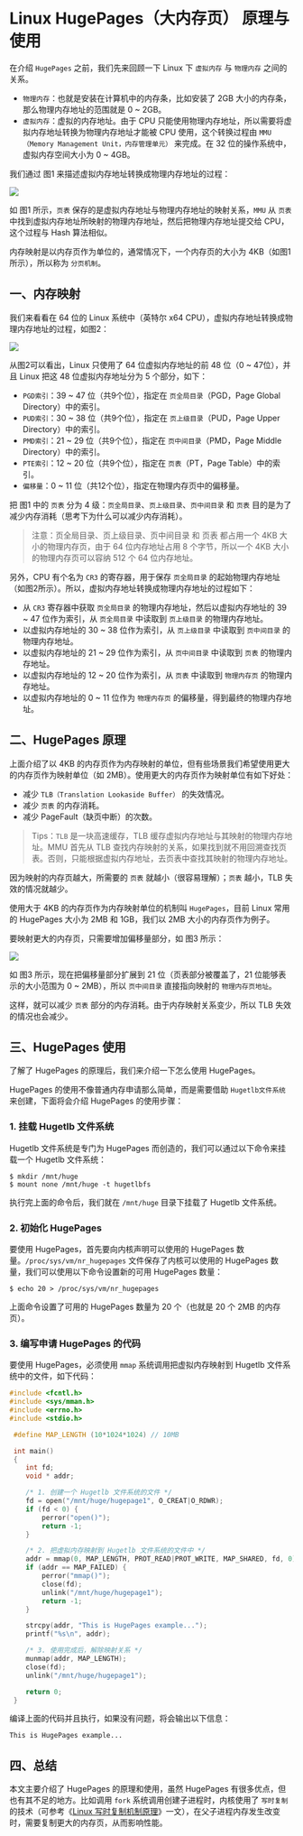 # Linux HugePages（大内存页） 原理与使用

在介绍 `HugePages` 之前，我们先来回顾一下 Linux 下 `虚拟内存` 与 `物理内存` 之间的关系。

*   `物理内存`：也就是安装在计算机中的内存条，比如安装了 2GB 大小的内存条，那么物理内存地址的范围就是 0 ~ 2GB。
*   `虚拟内存`：虚拟的内存地址。由于 CPU 只能使用物理内存地址，所以需要将虚拟内存地址转换为物理内存地址才能被 CPU 使用，这个转换过程由 `MMU（Memory Management Unit，内存管理单元）` 来完成。在 32 位的操作系统中，虚拟内存空间大小为 0 ~ 4GB。

我们通过 图1 来描述虚拟内存地址转换成物理内存地址的过程：

![](./images/hugepages/vmemory-pmemory.png)



如 图1 所示，`页表` 保存的是虚拟内存地址与物理内存地址的映射关系，`MMU` 从 `页表` 中找到虚拟内存地址所映射的物理内存地址，然后把物理内存地址提交给 CPU，这个过程与 Hash 算法相似。

内存映射是以内存页作为单位的，通常情况下，一个内存页的大小为 4KB（如图1所示），所以称为 `分页机制`。

## 一、内存映射

我们来看看在 64 位的 Linux 系统中（英特尔 x64 CPU），虚拟内存地址转换成物理内存地址的过程，如图2：

![](./images/hugepages/vmemory-mapping.png)



从图2可以看出，Linux 只使用了 64 位虚拟内存地址的前 48 位（0 ~ 47位），并且 Linux 把这 48 位虚拟内存地址分为 5 个部分，如下：

*   `PGD索引`：39 ~ 47 位（共9个位），指定在 `页全局目录`（PGD，Page Global Directory）中的索引。
*   `PUD索引`：30 ~ 38 位（共9个位），指定在 `页上级目录`（PUD，Page Upper Directory）中的索引。
*   `PMD索引`：21 ~ 29 位（共9个位），指定在 `页中间目录`（PMD，Page Middle Directory）中的索引。
*   `PTE索引`：12 ~ 20 位（共9个位），指定在 `页表`（PT，Page Table）中的索引。
*   `偏移量`：0 ~ 11 位（共12个位），指定在物理内存页中的偏移量。

把 图1 中的 `页表` 分为 4 级：`页全局目录`、`页上级目录`、`页中间目录` 和 `页表` 目的是为了减少内存消耗（思考下为什么可以减少内存消耗）。

>   注意：页全局目录、页上级目录、页中间目录 和 页表 都占用一个 4KB 大小的物理内存页，由于 64 位内存地址占用 8 个字节，所以一个 4KB 大小的物理内存页可以容纳 512 个 64 位内存地址。

另外，CPU 有个名为 `CR3` 的寄存器，用于保存 `页全局目录` 的起始物理内存地址（如图2所示）。所以，虚拟内存地址转换成物理内存地址的过程如下：

*   从 `CR3` 寄存器中获取 `页全局目录` 的物理内存地址，然后以虚拟内存地址的 39 ~ 47 位作为索引，从 `页全局目录` 中读取到 `页上级目录` 的物理内存地址。
*   以虚拟内存地址的 30 ~ 38 位作为索引，从 `页上级目录` 中读取到 `页中间目录` 的物理内存地址。
*   以虚拟内存地址的 21 ~ 29 位作为索引，从 `页中间目录` 中读取到 `页表` 的物理内存地址。
*   以虚拟内存地址的 12 ~ 20 位作为索引，从 `页表` 中读取到 `物理内存页` 的物理内存地址。
*   以虚拟内存地址的 0 ~ 11 位作为 `物理内存页` 的偏移量，得到最终的物理内存地址。

## 二、HugePages 原理

上面介绍了以 4KB 的内存页作为内存映射的单位，但有些场景我们希望使用更大的内存页作为映射单位（如 2MB）。使用更大的内存页作为映射单位有如下好处：

*   减少 `TLB（Translation Lookaside Buffer）` 的失效情况。
*   减少 `页表` 的内存消耗。
*   减少 PageFault（缺页中断）的次数。

>   Tips：`TLB` 是一块高速缓存，TLB 缓存虚拟内存地址与其映射的物理内存地址。MMU 首先从 TLB 查找内存映射的关系，如果找到就不用回溯查找页表。否则，只能根据虚拟内存地址，去页表中查找其映射的物理内存地址。

因为映射的内存页越大，所需要的 `页表` 就越小（很容易理解）；`页表` 越小，TLB 失效的情况就越少。

使用大于 4KB 的内存页作为内存映射单位的机制叫 `HugePages`，目前 Linux 常用的 HugePages 大小为 2MB 和 1GB，我们以 2MB 大小的内存页作为例子。

要映射更大的内存页，只需要增加偏移量部分，如 图3 所示：

![](./images/hugepages/hugepages-mapping.png)



如 图3 所示，现在把偏移量部分扩展到 21 位（页表部分被覆盖了，21 位能够表示的大小范围为 0 ~ 2MB），所以 `页中间目录` 直接指向映射的 `物理内存页地址`。

这样，就可以减少 `页表` 部分的内存消耗。由于内存映射关系变少，所以 TLB 失效的情况也会减少。

## 三、HugePages 使用

了解了 HugePages 的原理后，我们来介绍一下怎么使用 HugePages。

HugePages 的使用不像普通内存申请那么简单，而是需要借助 `Hugetlb文件系统` 来创建，下面将会介绍 HugePages 的使用步骤：

### 1. 挂载 Hugetlb 文件系统

Hugetlb 文件系统是专门为 HugePages 而创造的，我们可以通过以下命令来挂载一个 Hugetlb 文件系统：

```shell
$ mkdir /mnt/huge
$ mount none /mnt/huge -t hugetlbfs
```

执行完上面的命令后，我们就在 `/mnt/huge` 目录下挂载了 Hugetlb 文件系统。

### 2. 初始化 HugePages

要使用 HugePages，首先要向内核声明可以使用的 HugePages 数量。`/proc/sys/vm/nr_hugepages` 文件保存了内核可以使用的 HugePages 数量，我们可以使用以下命令设置新的可用 HugePages 数量：

```shell
$ echo 20 > /proc/sys/vm/nr_hugepages
```

上面命令设置了可用的 HugePages 数量为 20 个（也就是 20 个 2MB 的内存页）。

### 3. 编写申请 HugePages 的代码

要使用 HugePages，必须使用 `mmap` 系统调用把虚拟内存映射到 Hugetlb 文件系统中的文件，如下代码：

```c
#include <fcntl.h>
#include <sys/mman.h>
#include <errno.h>
#include <stdio.h>

 #define MAP_LENGTH (10*1024*1024) // 10MB

 int main()
 {
    int fd;
    void * addr;

    /* 1. 创建一个 Hugetlb 文件系统的文件 */
    fd = open("/mnt/huge/hugepage1", O_CREAT|O_RDWR);
    if (fd < 0) {
        perror("open()");
        return -1;
    }

    /* 2. 把虚拟内存映射到 Hugetlb 文件系统的文件中 */
    addr = mmap(0, MAP_LENGTH, PROT_READ|PROT_WRITE, MAP_SHARED, fd, 0);
    if (addr == MAP_FAILED) {
        perror("mmap()");
        close(fd);
        unlink("/mnt/huge/hugepage1");
        return -1;
    }

    strcpy(addr, "This is HugePages example...");
    printf("%s\n", addr);

    /* 3. 使用完成后，解除映射关系 */
    munmap(addr, MAP_LENGTH);
    close(fd);
    unlink("/mnt/huge/hugepage1");

    return 0;
 }
```

编译上面的代码并且执行，如果没有问题，将会输出以下信息：

```
This is HugePages example...
```

## 四、总结

本文主要介绍了 HugePages 的原理和使用，虽然 HugePages 有很多优点，但也有其不足的地方。比如调用 `fork` 系统调用创建子进程时，内核使用了 `写时复制` 的技术（可参考《[Linux 写时复制机制原理](https://mp.weixin.qq.com/s/e6VESPfZPPWpy2emZEGK_g)》一文），在父子进程内存发生改变时，需要复制更大的内存页，从而影响性能。







